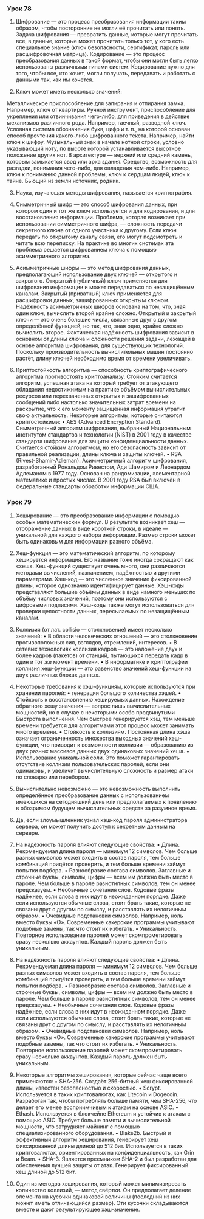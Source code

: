 ### Урок 78
1) Шифрование — это процесс преобразования информации таким образом, чтобы посторонние не могли её прочитать или понять. Задача шифрования — превратить данные, которые могут прочитать все, в данные, которые может прочитать только тот, у кого есть специальное знание (ключ безопасности, сертификат, пароль или расшифровочная матрица).
Кодирование — это процесс преобразования данных в такой формат, чтобы они могли быть легко использованы различными типами систем. Кодирование нужно для того, чтобы все, кто хочет, могли получать, передавать и работать с данными так, как им хочется.

2) Ключ может иметь несколько значений:

Металлическое приспособление для запирания и отпирания замка. Например, ключ от квартиры.
Ручной инструмент, приспособление для укрепления или отвинчивания чего-либо, для приведения в действие механизмов различного рода. Например, гаечный, разводной ключ.
Условная система обозначения букв, цифр и т. п., на которой основан способ прочтения какого-либо шифрованного текста. Например, найти ключ к шифру.
Музыкальный знак в начале нотной строки, условно указывающий ноту, по высоте которой устанавливается высотное положение других нот.
В архитектуре — верхний или средний камень, которым замыкается свод или арка здания.
Средство, возможность для разгадки, понимания чего-либо, для овладения чем-либо. Например, ключ к пониманию данной проблемы, ключ к сердцам людей, ключ к тайне.
Бьющий из земли источник, родник.

3) Наука, изучающая методы шифрования, называется криптография.

4) Симметричный шифр — это способ шифрования данных, при котором один и тот же ключ используется и для кодирования, и для восстановления информации.
Проблема, которая возникает при использовании симметричного шифра, — сложность передачи секретного ключа от одного участника к другому. Если ключ передать по открытому каналу связи, его могут подсмотреть и читать всю переписку. На практике во многих системах эта проблема решается шифрованием ключа с помощью асимметричного алгоритма.

5) Асимметричные шифры — это метод шифрования данных, предполагающий использование двух ключей — открытого и закрытого. Открытый (публичный) ключ применяется для шифрования информации и может передаваться по незащищённым каналам. Закрытый (приватный) ключ применяется для расшифровки данных, зашифрованных открытым ключом.
Надёжность асимметричных шифров основана на том, что, зная один ключ, вычислить второй крайне сложно. Открытый и закрытый ключи — это очень большие числа, связанные друг с другом определённой функцией, но так, что, зная одно, крайне сложно вычислить второе.
Фактическая надёжность шифрования зависит в основном от длины ключа и сложности решения задачи, лежащей в основе алгоритма шифрования, для существующих технологий. Поскольку производительность вычислительных машин постоянно растёт, длину ключей необходимо время от времени увеличивать.

6) Криптостойкость алгоритма — способность криптографического алгоритма противостоять криптоанализу. Стойким считается алгоритм, успешная атака на который требует от атакующего обладания недостижимым на практике объёмом вычислительных ресурсов или перехваченных открытых и зашифрованных сообщений либо настолько значительных затрат времени на раскрытие, что к его моменту защищённая информация утратит свою актуальность. Некоторые алгоритмы, которые считаются криптостойкими: • AES (Advanced Encryption Standard). Симметричный алгоритм шифрования, выбранный Национальным институтом стандартов и технологии (NIST) в 2001 году в качестве стандарта шифрования для защиты конфиденциальности данных. Считается стойким алгоритмом, но его безопасность зависит от правильной реализации, длины ключа и защиты ключей.
• RSA (Rivest-Shamir-Adleman). Асимметричный алгоритм шифрования, разработанный Рональдом Ривестом, Ади Шамиром и Леонардом Адлеманом в 1977 году. Основан на рандомизации, элементарной математике и простых числах. В 2001 году RSA был включён в федеральные стандарты обработки информации США.


### Урок 79 

1) Хеширование — это преобразование информации с помощью особых математических формул. В результате возникает хеш — отображение данных в виде короткой строки, в идеале — уникальной для каждого набора информации. Размер строки может быть одинаковым для информации разного объёма.

2) Хеш-функция — это математический алгоритм, по которому хешируется информация. Его название тоже иногда сокращают как «хеш». Хеш-функций существует очень много, они различаются методами вычислений, назначением, надёжностью и другими параметрами.
Хэш-код — это численное значение фиксированной длины, которое однозначно идентифицирует данные. Хэш-коды представляют большие объёмы данных в виде намного меньших по объёму числовых значений, поэтому они используются с цифровыми подписями. Хэш-коды также могут использоваться для проверки целостности данных, пересылаемых по незащищённым каналам.

3) Коллизия (от лат. collisio — столкновение) имеет несколько значений:
• В области человеческих отношений — это столкновение противоположных сил, взглядов, стремлений, интересов.
• В сетевых технологиях коллизия кадров — это наложение двух и более кадров (пакетов) от станций, пытающихся передать кадр в один и тот же момент времени.
• В информатике и криптографии коллизия хеш-функции — это равенство значений хеш-функции на двух различных блоках данных.

4) Некоторые требования к хэш-функциям, которые используются при хранении паролей: • генерации большого количества хэшей.
• Стойкость к восстановлению хешируемых данных. Нахождение обратного хешу значения — вопрос лишь вычислительных мощностей, но в случае с некоторыми особо продвинутыми Быстрота выполнения. Чем быстрее генерируется хэш, тем меньше времени требуется для алгоритмами этот процесс может занимать много времени.
• Стойкость к коллизиям. Постоянная длина хэша означает ограниченность множества выходных значений хэш-функции, что приводит к возможности коллизии — образованию из двух разных массивов данных двух одинаковых значений хеша.
• Использование уникальной соли. Это поможет гарантировать отсутствие коллизии пользовательских паролей, если они одинаковы, и увеличит вычислительную сложность и размер атаки по словарю или перебором.

5) Вычислительно невозможно — это невозможность выполнить определённое преобразование данных с использованием имеющихся на сегодняшний день или предполагаемых к появлению в обозримом будущем вычислительных средств за разумное время.

6) Да, если злоумышленник узнал хэш-код пароля администратора сервера, он может получить доступ к секретным данным на сервере.

7) На надёжность пароля влияют следующие свойства: • Длина. Рекомендуемая длина пароля — минимум 12 символов. Чем больше разных символов может входить в состав пароля, тем больше комбинаций придётся проверить, и тем больше времени займут попытки подбора.
• Разнообразие состава символов. Заглавные и строчные буквы, символы, цифры — всем им должно быть место в пароле. Чем больше в пароле разнотипных символов, тем он менее предсказуем. • Необычные сочетания слов. Кодовые фразы надёжнее, если слова в них идут в неожиданном порядке. Даже если используются обычные слова, стоит брать такие, которые не связаны друг с другом по смыслу, и расставлять их нелогичным образом.
• Очевидные подстановки символов. Например, ноль вместо буквы «О». Современные хакерские программы учитывают подобные замены, так что стоит их избегать.
• Уникальность. Повторное использование паролей может скомпрометировать сразу несколько аккаунтов. Каждый пароль должен быть уникальным.

8) На надёжность пароля влияют следующие свойства: • Длина. Рекомендуемая длина пароля — минимум 12 символов. Чем больше разных символов может входить в состав пароля, тем больше комбинаций придётся проверить, и тем больше времени займут попытки подбора.
• Разнообразие состава символов. Заглавные и строчные буквы, символы, цифры — всем им должно быть место в пароле. Чем больше в пароле разнотипных символов, тем он менее предсказуем.
• Необычные сочетания слов. Кодовые фразы надёжнее, если слова в них идут в неожиданном порядке. Даже если используются обычные слова, стоит брать такие, которые не связаны друг с другом по смыслу, и расставлять их нелогичным образом.
• Очевидные подстановки символов. Например, ноль вместо буквы «О». Современные хакерские программы учитывают подобные замены, так что стоит их избегать.
• Уникальность. Повторное использование паролей может скомпрометировать сразу несколько аккаунтов. Каждый пароль должен быть уникальным.

9) Некоторые алгоритмы хеширования, которые сейчас чаще всего применяются: • SHA-256. Создаёт 256-битный хеш фиксированной длины, известен безопасностью и скоростью.
• Scrypt. Используется в таких криптовалютах, как Litecoin и Dogecoin. Разработан так, чтобы потреблять больше памяти, чем SHA-256, что делает его менее восприимчивым к атакам на основе ASIC.
• Ethash. Используется в блокчейне Ethereum и устойчив к атакам с помощью ASIC. Требует больше памяти и вычислительной мощности, что затрудняет майнинг с помощью специализированного оборудования.
• Blake2b. Быстрый и эффективный алгоритм хеширования, генерирует хеш фиксированной длины длиной до 512 бит. Используется в таких криптовалютах, ориентированных на конфиденциальность, как Grin и Beam.
• SHA-3. Является преемником SHA-2 и был разработан для обеспечения лучшей защиты от атак. Генерирует фиксированный хеш длиной до 512 бит.

10) Один из методов хэширования, который может минимизировать количество коллизий, — метод свёртки. Он предполагает деление элемента на кусочки одинаковой величины (последний из них может иметь отличающийся размер). Эти кусочки складываются вместе и дают результирующее хэш-значение.
